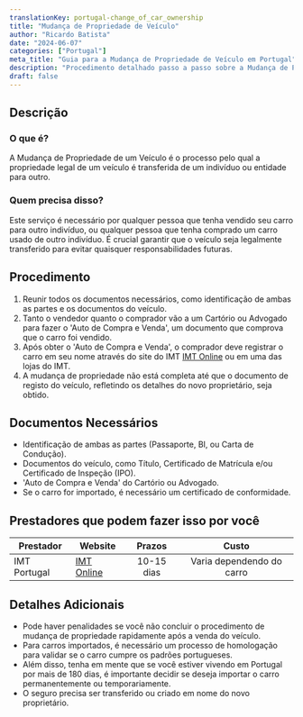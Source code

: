 ```yaml
---
translationKey: portugal-change_of_car_ownership
title: "Mudança de Propriedade de Veículo"
author: "Ricardo Batista"
date: "2024-06-07"
categories: ["Portugal"]
meta_title: "Guia para a Mudança de Propriedade de Veículo em Portugal"
description: "Procedimento detalhado passo a passo sobre a Mudança de Propriedade de Veículo em Portugal"
draft: false
---
```


## Descrição
### O que é?
A Mudança de Propriedade de um Veículo é o processo pelo qual a propriedade legal de um veículo é transferida de um indivíduo ou entidade para outro.

### Quem precisa disso?
Este serviço é necessário por qualquer pessoa que tenha vendido seu carro para outro indivíduo, ou qualquer pessoa que tenha comprado um carro usado de outro indivíduo. É crucial garantir que o veículo seja legalmente transferido para evitar quaisquer responsabilidades futuras.

## Procedimento
1. Reunir todos os documentos necessários, como identificação de ambas as partes e os documentos do veículo.
2. Tanto o vendedor quanto o comprador vão a um Cartório ou Advogado para fazer o 'Auto de Compra e Venda', um documento que comprova que o carro foi vendido.
3. Após obter o 'Auto de Compra e Venda', o comprador deve registrar o carro em seu nome através do site do IMT [IMT Online](https://servicos.imt-ip.pt/) ou em uma das lojas do IMT.
4. A mudança de propriedade não está completa até que o documento de registo do veículo, refletindo os detalhes do novo proprietário, seja obtido.

## Documentos Necessários
- Identificação de ambas as partes (Passaporte, BI, ou Carta de Condução).
- Documentos do veículo, como Título, Certificado de Matrícula e/ou Certificado de Inspeção (IPO).
- 'Auto de Compra e Venda' do Cartório ou Advogado.
- Se o carro for importado, é necessário um certificado de conformidade.

## Prestadores que podem fazer isso por você

| Prestador        |     Website     |     Prazos    |       Custo      |
| --------------- | --------------- |  :-------------: | :-------------: |
| IMT Portugal    | [IMT Online](https://servicos.imt-ip.pt/)  |      10-15 dias |        Varia dependendo do carro   |

## Detalhes Adicionais
- Pode haver penalidades se você não concluir o procedimento de mudança de propriedade rapidamente após a venda do veículo.
- Para carros importados, é necessário um processo de homologação para validar se o carro cumpre os padrões portugueses.
- Além disso, tenha em mente que se você estiver vivendo em Portugal por mais de 180 dias, é importante decidir se deseja importar o carro permanentemente ou temporariamente.
- O seguro precisa ser transferido ou criado em nome do novo proprietário.